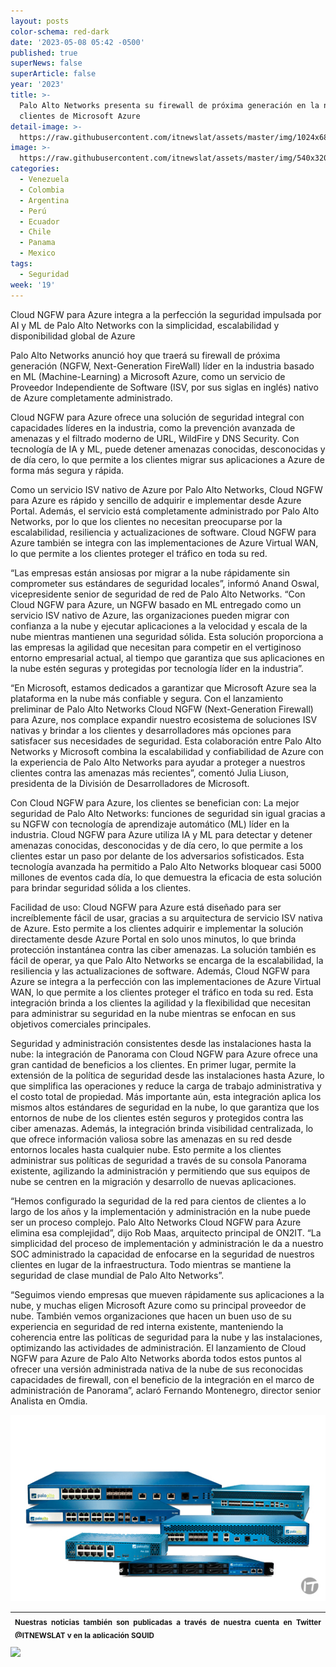 ```yaml
---
layout: posts
color-schema: red-dark
date: '2023-05-08 05:42 -0500'
published: true
superNews: false
superArticle: false
year: '2023'
title: >-
  Palo Alto Networks presenta su firewall de próxima generación en la nube para
  clientes de Microsoft Azure
detail-image: >-
  https://raw.githubusercontent.com/itnewslat/assets/master/img/1024x680/palo-alto-fw-g.jpg
image: >-
  https://raw.githubusercontent.com/itnewslat/assets/master/img/540x320/palo-alto-fw-p.jpg
categories:
  - Venezuela
  - Colombia
  - Argentina
  - Perú
  - Ecuador
  - Chile
  - Panama
  - Mexico
tags:
  - Seguridad
week: '19'
---
```

Cloud NGFW para Azure integra a la perfección la seguridad impulsada por AI y ML de Palo Alto Networks con la simplicidad, escalabilidad y disponibilidad global de Azure

Palo Alto Networks anunció hoy que traerá su firewall de próxima generación (NGFW, Next-Generation FireWall) líder en la industria basado en ML (Machine-Learning) a Microsoft Azure, como un servicio de Proveedor Independiente de Software (ISV, por sus siglas en inglés) nativo de Azure completamente administrado. 

Cloud NGFW para Azure ofrece una solución de seguridad integral con capacidades líderes en la industria, como la prevención avanzada de amenazas y el filtrado moderno de URL, WildFire y DNS Security. Con tecnología de IA y ML, puede detener amenazas conocidas, desconocidas y de día cero, lo que permite a los clientes migrar sus aplicaciones a Azure de forma más segura y rápida.

Como un servicio ISV nativo de Azure por Palo Alto Networks, Cloud NGFW para Azure es rápido y sencillo de adquirir e implementar desde Azure Portal. Además, el servicio está completamente administrado por Palo Alto Networks, por lo que los clientes no necesitan preocuparse por la escalabilidad, resiliencia y actualizaciones de software. Cloud NGFW para Azure también se integra con las implementaciones de Azure Virtual WAN, lo que permite a los clientes proteger el tráfico en toda su red.

“Las empresas están ansiosas por migrar a la nube rápidamente sin comprometer sus estándares de seguridad locales”, informó Anand Oswal, vicepresidente senior de seguridad de red de Palo Alto Networks. “Con Cloud NGFW para Azure, un NGFW basado en ML entregado como un servicio ISV nativo de Azure, las organizaciones pueden migrar con confianza a la nube y ejecutar aplicaciones a la velocidad y escala de la nube mientras mantienen una seguridad sólida. Esta solución proporciona a las empresas la agilidad que necesitan para competir en el vertiginoso entorno empresarial actual, al tiempo que garantiza que sus aplicaciones en la nube estén seguras y protegidas por tecnología líder en la industria”.

“En Microsoft, estamos dedicados a garantizar que Microsoft Azure sea la plataforma en la nube más confiable y segura. Con el lanzamiento preliminar de Palo Alto Networks Cloud NGFW (Next-Generation Firewall) para Azure, nos complace expandir nuestro ecosistema de soluciones ISV nativas y brindar a los clientes y desarrolladores más opciones para satisfacer sus necesidades de seguridad. Esta colaboración entre Palo Alto Networks y Microsoft combina la escalabilidad y confiabilidad de Azure con la experiencia de Palo Alto Networks para ayudar a proteger a nuestros clientes contra las amenazas más recientes”, comentó Julia Liuson, presidenta de la División de Desarrolladores de Microsoft.

Con Cloud NGFW para Azure, los clientes se benefician con:
La mejor seguridad de Palo Alto Networks: funciones de seguridad sin igual gracias a su NGFW con tecnología de aprendizaje automático (ML) líder en la industria. Cloud NGFW para Azure utiliza IA y ML para detectar y detener amenazas conocidas, desconocidas y de día cero, lo que permite a los clientes estar un paso por delante de los adversarios sofisticados. Esta tecnología avanzada ha permitido a Palo Alto Networks bloquear casi 5000 millones de eventos cada día, lo que demuestra la eficacia de esta solución para brindar seguridad sólida a los clientes.

Facilidad de uso: Cloud NGFW para Azure está diseñado para ser increíblemente fácil de usar, gracias a su arquitectura de servicio ISV nativa de Azure. Esto permite a los clientes adquirir e implementar la solución directamente desde Azure Portal en solo unos minutos, lo que brinda protección instantánea contra las ciber amenazas. La solución también es fácil de operar, ya que Palo Alto Networks se encarga de la escalabilidad, la resiliencia y las actualizaciones de software. Además, Cloud NGFW para Azure se integra a la perfección con las implementaciones de Azure Virtual WAN, lo que permite a los clientes proteger el tráfico en toda su red. Esta integración brinda a los clientes la agilidad y la flexibilidad que necesitan para administrar su seguridad en la nube mientras se enfocan en sus objetivos comerciales principales.

Seguridad y administración consistentes desde las instalaciones hasta la nube: la integración de Panorama con Cloud NGFW para Azure ofrece una gran cantidad de beneficios a los clientes. En primer lugar, permite la extensión de la política de seguridad desde las instalaciones hasta Azure, lo que simplifica las operaciones y reduce la carga de trabajo administrativa y el costo total de propiedad. Más importante aún, esta integración aplica los mismos altos estándares de seguridad en la nube, lo que garantiza que los entornos de nube de los clientes estén seguros y protegidos contra las ciber amenazas. Además, la integración brinda visibilidad centralizada, lo que ofrece información valiosa sobre las amenazas en su red desde entornos locales hasta cualquier nube. Esto permite a los clientes administrar sus políticas de seguridad a través de su consola Panorama existente, agilizando la administración y permitiendo que sus equipos de nube se centren en la migración y desarrollo de nuevas aplicaciones.

“Hemos configurado la seguridad de la red para cientos de clientes a lo largo de los años y la implementación y administración en la nube puede ser un proceso complejo. Palo Alto Networks Cloud NGFW para Azure elimina esa complejidad”, dijo Rob Maas, arquitecto principal de ON2IT. “La simplicidad del proceso de implementación y administración le da a nuestro SOC administrado la capacidad de enfocarse en la seguridad de nuestros clientes en lugar de la infraestructura. Todo mientras se mantiene la seguridad de clase mundial de Palo Alto Networks”.

“Seguimos viendo empresas que mueven rápidamente sus aplicaciones a la nube, y muchas eligen Microsoft Azure como su principal proveedor de nube. También vemos organizaciones que hacen un buen uso de su experiencia en seguridad de red interna existente, manteniendo la coherencia entre las políticas de seguridad para la nube y las instalaciones, optimizando las actividades de administración. El lanzamiento de Cloud NGFW para Azure de Palo Alto Networks aborda todos estos puntos al ofrecer una versión administrada nativa de la nube de sus reconocidas capacidades de firewall, con el beneficio de la integración en el marco de administración de Panorama”, aclaró Fernando Montenegro, director senior Analista en Omdia.

![](https://raw.githubusercontent.com/itnewslat/assets/master/img/540x320/palo-alto-fw-p.jpg)

<table style="height: 42px;" width="569">
<tbody>
<tr>
<td style="text-align: justify;"><sub><strong>Nuestras noticias también son publicadas a través de nuestra cuenta en Twitter <a href="https://twitter.com/itnewslat?lang=es">@ITNEWSLAT</a> y en la aplicación <a href="https://squidapp.co/en/">SQUID</a></strong></sub></td>
</tr>
</tbody>
</table>
<img src="https://tracker.metricool.com/c3po.jpg?hash=56f88a41e39ab42c063cc51676587a04"/>